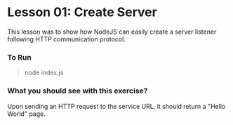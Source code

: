 # Lesson 01: Create Server

This lesson was to show how NodeJS can easily create a server listener following HTTP communication protocol.

### To Run
> node index.js

### What you should see with this exercise?
Upon sending an HTTP request to the service URL, it should return a "Hello World" page.
